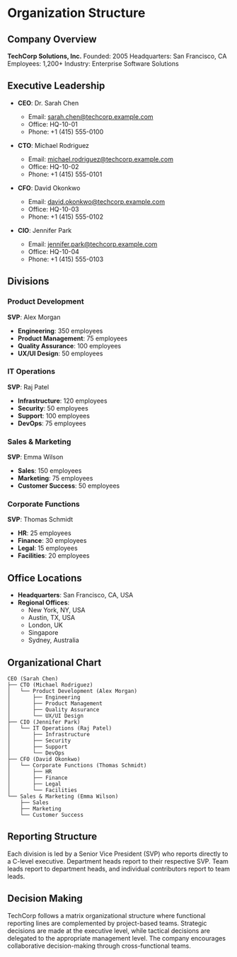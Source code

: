 # Organization Structure

## Company Overview

**TechCorp Solutions, Inc.**
Founded: 2005
Headquarters: San Francisco, CA
Employees: 1,200+
Industry: Enterprise Software Solutions

## Executive Leadership

- **CEO**: Dr. Sarah Chen
  - Email: sarah.chen@techcorp.example.com
  - Office: HQ-10-01
  - Phone: +1 (415) 555-0100

- **CTO**: Michael Rodriguez
  - Email: michael.rodriguez@techcorp.example.com
  - Office: HQ-10-02
  - Phone: +1 (415) 555-0101

- **CFO**: David Okonkwo
  - Email: david.okonkwo@techcorp.example.com
  - Office: HQ-10-03
  - Phone: +1 (415) 555-0102

- **CIO**: Jennifer Park
  - Email: jennifer.park@techcorp.example.com
  - Office: HQ-10-04
  - Phone: +1 (415) 555-0103

## Divisions

### Product Development
**SVP**: Alex Morgan
- **Engineering**: 350 employees
- **Product Management**: 75 employees
- **Quality Assurance**: 100 employees
- **UX/UI Design**: 50 employees

### IT Operations
**SVP**: Raj Patel
- **Infrastructure**: 120 employees
- **Security**: 50 employees
- **Support**: 100 employees
- **DevOps**: 75 employees

### Sales & Marketing
**SVP**: Emma Wilson
- **Sales**: 150 employees
- **Marketing**: 75 employees
- **Customer Success**: 50 employees

### Corporate Functions
**SVP**: Thomas Schmidt
- **HR**: 25 employees
- **Finance**: 30 employees
- **Legal**: 15 employees
- **Facilities**: 20 employees

## Office Locations

- **Headquarters**: San Francisco, CA, USA
- **Regional Offices**:
  - New York, NY, USA
  - Austin, TX, USA
  - London, UK
  - Singapore
  - Sydney, Australia

## Organizational Chart

```
CEO (Sarah Chen)
├── CTO (Michael Rodriguez)
│   └── Product Development (Alex Morgan)
│       ├── Engineering
│       ├── Product Management
│       ├── Quality Assurance
│       └── UX/UI Design
├── CIO (Jennifer Park)
│   └── IT Operations (Raj Patel)
│       ├── Infrastructure
│       ├── Security
│       ├── Support
│       └── DevOps
├── CFO (David Okonkwo)
│   └── Corporate Functions (Thomas Schmidt)
│       ├── HR
│       ├── Finance
│       ├── Legal
│       └── Facilities
└── Sales & Marketing (Emma Wilson)
    ├── Sales
    ├── Marketing
    └── Customer Success
```

## Reporting Structure

Each division is led by a Senior Vice President (SVP) who reports directly to a C-level executive. Department heads report to their respective SVP. Team leads report to department heads, and individual contributors report to team leads.

## Decision Making

TechCorp follows a matrix organizational structure where functional reporting lines are complemented by project-based teams. Strategic decisions are made at the executive level, while tactical decisions are delegated to the appropriate management level. The company encourages collaborative decision-making through cross-functional teams.